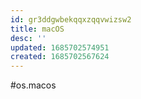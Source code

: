 ```yaml
---
id: gr3ddgwbekqqxzqqvwizsw2
title: macOS
desc: ''
updated: 1685702574951
created: 1685702567624
---
```

#os.macos